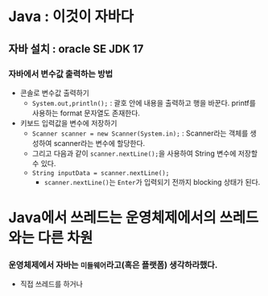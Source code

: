 # Java : 이것이 자바다
## 자바 설치 : oracle SE JDK 17
### 자바에서 변수값 출력하는 방법
+ 콘솔로 변수값 출력하기
  + `System.out,println();` : 괄호 안에 내용을 출력하고 행을 바꾼다. printf를 사용하는 format 문자열도 존재한다.
+ 키보드 입력값을 변수에 저장하기
  + `Scanner scanner = new Scanner(System.in);` : Scanner라는 객체를 생성하여 scanner라는 변수에 할당한다.
  + 그리고 다음과 같이 `scanner.nextLine();`을 사용하여 String 변수에 저장할 수 있다.
  + `String inputData = scanner.nextLine();`
    + `scanner.nextLine()`는  `Enter`가 입력되기 전까지 blocking 상태가 된다.



# Java에서 쓰레드는 운영체제에서의 쓰레드와는 다른 차원
### 운영체제에서 자바는 `미들웨어`라고(혹은 플랫폼) 생각하라했다.
+ 직접 쓰레드를 하거나